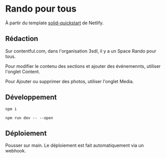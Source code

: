 # Rando pour tous

À partir du template [solid-quickstart](https://github.com/netlify-templates/solid-quickstart) de Netlify.

## Rédaction

Sur contentful.com, dans l'organisation 3sdl, il y a un Space Rando pour tous.

Pour modifier le contenu des sections et ajouter des événemennts, utiliser l'onglet Content.

Pour Ajouter ou supprimer des photos, utiliser l'onglet Media.

## Développement

```
npm i
```

```
npm run dev -- --open
```

## Déploiement

Pousser sur main. Le déploiement est fait automatiquement via un webhook.
